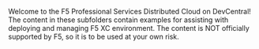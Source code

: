 Welcome to the F5 Professional Services Distributed Cloud on DevCentral!  The content in these subfolders contain examples for assisting with deploying and managing F5 XC environment.  The content is NOT officially supported by F5, so it is to be used at your own risk.  
